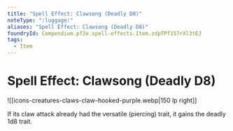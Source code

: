 ```yaml
---
title: "Spell Effect: Clawsong (Deadly D8)"
noteType: ":luggage:"
aliases: "Spell Effect: Clawsong (Deadly D8)"
foundryId: Compendium.pf2e.spell-effects.Item.zdpTPf157rXl3tEJ
tags:
  - Item
---
```


# Spell Effect: Clawsong (Deadly D8)
![[icons-creatures-claws-claw-hooked-purple.webp|150 lp right]]

If its claw attack already had the versatile (piercing) trait, it gains the deadly 1d8 trait.
